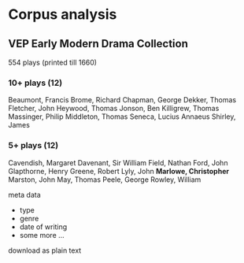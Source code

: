 # Corpus analysis

## VEP Early Modern Drama Collection
554 plays (printed till 1660)
### 10+ plays (12)
Beaumont, Francis
Brome, Richard
Chapman, George
Dekker, Thomas
Fletcher, John
Heywood, Thomas
Jonson, Ben
Killigrew, Thomas
Massinger, Philip
Middleton, Thomas
Seneca, Lucius Annaeus
Shirley, James
### 5+ plays (12)
Cavendish, Margaret
Davenant, Sir William
Field, Nathan
Ford, John
Glapthorne, Henry
Greene, Robert
Lyly, John
**Marlowe, Christopher**
Marston, John
May, Thomas
Peele, George
Rowley, William <br>

meta data
- type
- genre
- date of writing
- some more ... <br>

download as plain text
